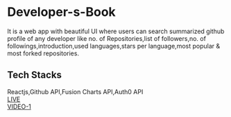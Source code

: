 # Developer-s-Book
It is a web app with beautiful UI where users can search summarized github profile of any developer like no. of Repositories,list of followers,no. of followings,introduction,used languages,stars per language,most popular & most forked repositories.
## Tech Stacks
Reactjs,Github API,Fusion Charts API,Auth0 API </br>
[LIVE](https://react-search-github-users.netlify.app/login) </br>
[VIDEO-1](https://github.com/PSoni8/Developer-s-Book/blob/master/Screenrecorder-2021-03-26-12-37-07-2870.mp4) </br>

